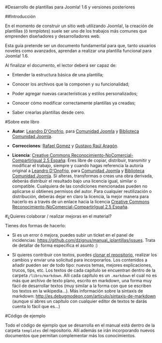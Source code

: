 #Desarrollo de plantillas para Joomla! 1.6 y versiones posteriores



##Introducción

En el momento de construir un sitio web utilizando Joomla!, la creación de plantillas (ó *templates*) suele ser uno de los trabajos más comunes que emprenden diseñadores y desarrolladores web.

Esta guía pretende ser un documento fundamental para que, tanto usuarios noveles como avanzados, aprendan a realizar una plantilla funcional para Joomla! 1.6.

Al finalizar el documento, el lector deberá ser capaz de:


* Entender la estructura básica de una plantilla;

* Conocer los archivos que la componen y su funcionalidad;

* Poder agregar nuevas características y estilos personalizados;

* Conocer cómo modificar correctamente plantillas ya creadas;

* Saber crearlas plantillas desde cero.



#Sobre este libro

* **Autor**: [Leandro D'Onofrio](http://dzign.us/), para [Comunidad Joomla](http://comunidadjoomla.org/) y [Biblioteca Comunidad Joomla](http://biblioteca.comunidadjoomla.org/).

* **Correcciones**: [Rafael Gomez](http://comunidadjoomla.org/) y [Gustavo Raúl Aragón](http://comunidadjoomla.org/).

* **Licencia**: [Creative Commons Reconocimiento-NoComercial-CompartirIgual 2.5 España](http://creativecommons.org/licenses/by-nc-sa/2.5/es/): Eres libre de copiar, distribuir, transmitir y modificar el trabajo, siempre y cuando hagas referencia la autoría original a [Leandro D'Onofrio](http://dzign.us/), para [Comunidad Joomla](http://comunidadjoomla.org/) y [Biblioteca Comunidad Joomla](http://biblioteca.comunidadjoomla.org/). Si alteras, transformas o creas una obra derivada, deberás distribuir el resultado bajo una licencia igual, similar o compatible. Cualquiera de las condiciones mencionadas pueden no aplicarse si obtienes permisos del autor. Para cualquier reutilización o distribución, deberás dejar en claro la licencia, la mejor manera para hacerlo es a través de un enlace hacia la licencia [Creative Commons Reconocimiento-NoComercial-CompartirIgual 2.5 España](http://creativecommons.org/licenses/by-nc-sa/2.5/es/).


#¿Quieres colaborar / realizar mejoras en el material?

Tienes dos formas de hacerlo:

* Si es un error ó mejora, puedes subir un ticket en el panel de incidencias: <https://github.com/dzignus/manual_jplantillas/issues>. Trata de detallar de forma especifica el asunto :)

* Si quieres contribuir con textos, puedes [clonar el repositorio](http://help.github.com/fork-a-repo/), realizar los cambios y enviar una solicitud para incorporarlos. Los contenidos a añadir pueden ser de todo tipo: nuevos temas, mejores explicaciones, trucos, tips, etc. 
Los textos de cada capítulo se encuentran dentro de la carpeta `/libro/markdown`. Allí cada capítulo es un `.markdown` el cual no es más que archivo de texto plano, escrito en markdown, una forma muy fácil de desarrollar textos (muy similar a la forma con que se escriben los textos en la wikipedia...). Más información sobre la sintaxis de markdown: <http://es.debugmodeon.com/articulo/sintaxis-de-markdown> (aunque si abres un capítulo con cualquier editor de textos te darás cuenta lo fácil que es...)


#Código de ejemplo

Todo el código de ejemplo que se desarrolla en el manual está dentro de la carpeta ``templates`` del repositorio. Allí además se irán incorporando nuevos documentos que permitan complementar más los conocimientos.

